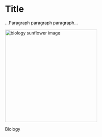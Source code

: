 <!doctype html>
<html>
  <head>
    <meta charset = "utf-8">
    <title>FirstAttempt</title>
  </head>
  <body>
    <h1>Title</h1>
    <p>...Paragraph paragraph paragraph...</p>
    <img src="https://user-images.githubusercontent.com/63515930/79056396-2afb4a80-7c24-11ea-9b60-e09ca904730d.jpg" alt="biology sunflower image" width="300"/>
    <p>  Biology </p>
  
  </body>


</html>
